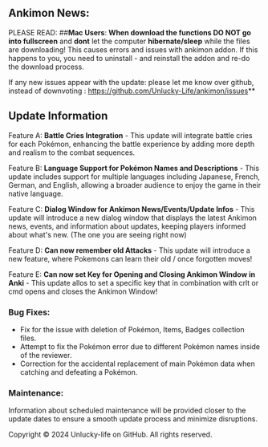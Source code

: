 ## Ankimon News:

PLEASE READ:
##**Mac Users**:
**When download the functions DO NOT go into fullscreen** and **dont** let the computer **hibernate/sleep** while the files are downloading! This causes errors and issues with ankimon addon. If this happens to you, you need to uninstall - and reinstall the addon and re-do the download process.

If any new issues appear with the update: please let me know over github, instead of downvoting : https://github.com/Unlucky-Life/ankimon/issues**

## Update Information

Feature A: **Battle Cries Integration** - This update will integrate battle cries for each Pokémon, enhancing the battle experience by adding more depth and realism to the combat sequences.

Feature B: **Language Support for Pokémon Names and Descriptions** - This update includes support for multiple languages including Japanese, French, German, and English, allowing a broader audience to enjoy the game in their native language.

Feature C: **Dialog Window for Ankimon News/Events/Update Infos** - This update will introduce a new dialog window that displays the latest Ankimon news, events, and information about updates, keeping players informed about what's new. (The one you are seeing right now)

Feature D: **Can now remember old Attacks** - This update will introduce a new feature, where Pokemons can learn their old / once forgotten moves!

Feature E: **Can now set Key for Opening and Closing Ankimon Window in Anki** - This update allos to set a specific key that in combination with crlt or cmd opens and closes the Ankimon Window!

### Bug Fixes:

- Fix for the issue with deletion of Pokémon, Items, Badges collection files.
- Attempt to fix the Pokémon error due to different Pokémon names inside of the reviewer.
- Correction for the accidental replacement of main Pokémon data when catching and defeating a Pokémon.

### Maintenance:

Information about scheduled maintenance will be provided closer to the update dates to ensure a smooth update process and minimize disruptions.

Copyright © 2024 Unlucky-life on GitHub. All rights reserved.
